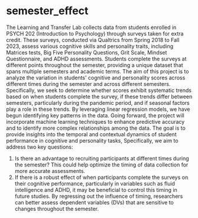 # semester_effect
The Learning and Transfer Lab collects data from students enrolled in PSYCH 202 (Introduction to Psychology) through surveys taken for extra credit. These surveys, conducted via Qualtrics from Spring 2018 to Fall 2023, assess various cognitive skills and personality traits, including Matrices tests, Big Five Personality Questions, Grit Scale, Mindset Questionnaire, and ADHD assessments. Students complete the surveys at different points throughout the semester, providing a unique dataset that spans multiple semesters and academic terms.
The aim of this project is to analyze the variation in students' cognitive and personality scores across different times during the semester and across different semesters. Specifically, we seek to determine whether scores exhibit systematic trends based on when students complete the survey, if these trends differ between semesters, particularly during the pandemic period, and if seasonal factors play a role in these trends. By leveraging linear regression models, we have begun identifying key patterns in the data. Going forward, the project will incorporate machine learning techniques to enhance predictive accuracy and to identify more complex relationships among the data.
The goal is to provide insights into the temporal and contextual dynamics of student performance in cognitive and personality tasks, Specifically, we aim to address two key questions:
1)	Is there an advantage to recruiting participants at different times during the semester? This could help optimize the timing of data collection for more accurate assessments.
2)	If there is a robust effect of when participants complete the surveys on their cognitive performance, particularly in variables such as fluid intelligence and ADHD, it may be beneficial to control this timing in future studies. By regressing out the influence of timing, researchers can better assess dependent variables (DVs) that are sensitive to changes throughout the semester.

